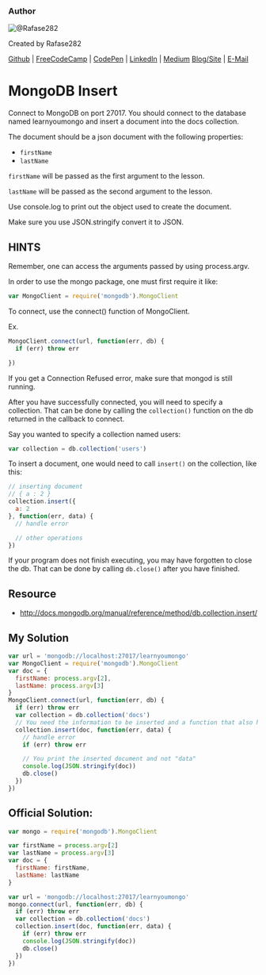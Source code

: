 ### Author

![@Rafase282](https://avatars0.githubusercontent.com/Rafase282?&s=128)

Created by Rafase282

[Github](https://github.com/Rafase282) | [FreeCodeCamp](http://www.freecodecamp.com/rafase282) | [CodePen](http://codepen.io/Rafase282/) | [LinkedIn](https://www.linkedin.com/in/rafase282) | [Medium](https://medium.com/@Rafase282) [Blog/Site](https://rafase282.wordpress.com/) | [E-Mail](mailto:rafase282@gmail.com)

# MongoDB Insert

Connect to MongoDB on port 27017\. You should connect to the database named learnyoumongo and insert a document into the docs collection.

The document should be a json document with the following properties:

- `firstName`
- `lastName`

`firstName` will be passed as the first argument to the lesson.

`lastName` will be passed as the second argument to the lesson.

Use console.log to print out the object used to create the document.

Make sure you use JSON.stringify convert it to JSON.

## HINTS

Remember, one can access the arguments passed by using process.argv.

In order to use the mongo package, one must first require it like:

```javascript
var MongoClient = require('mongodb').MongoClient
```

To connect, use the connect() function of MongoClient.

Ex.

```javascript
MongoClient.connect(url, function(err, db) {
  if (err) throw err

})
```

If you get a Connection Refused error, make sure that mongod is still running.

After you have successfully connected, you will need to specify a collection. That can be done by calling the `collection()` function on the db returned in the callback to connect.

Say you wanted to specify a collection named users:

```javascript
var collection = db.collection('users')
```

To insert a document, one would need to call `insert()` on the collection, like this:

```javascript
// inserting document
// { a : 2 }
collection.insert({
  a: 2
}, function(err, data) {
  // handle error

  // other operations
})
```

If your program does not finish executing, you may have forgotten to close the db. That can be done by calling `db.close()` after you have finished.

## Resource

- <http://docs.mongodb.org/manual/reference/method/db.collection.insert/>

## My Solution

```javascript
var url = 'mongodb://localhost:27017/learnyoumongo'
var MongoClient = require('mongodb').MongoClient
var doc = {
  firstName: process.argv[2],
  lastName: process.argv[3]
}
MongoClient.connect(url, function(err, db) {
  if (err) throw err
  var collection = db.collection('docs')
  // You need the information to be inserted and a function that also handles errors
  collection.insert(doc, function(err, data) {
    // handle error
    if (err) throw err

    // You print the inserted document and not "data"
    console.log(JSON.stringify(doc))
    db.close()
  })
})
```

## Official Solution:

```javascript
var mongo = require('mongodb').MongoClient

var firstName = process.argv[2]
var lastName = process.argv[3]
var doc = {
  firstName: firstName,
  lastName: lastName
}

var url = 'mongodb://localhost:27017/learnyoumongo'
mongo.connect(url, function(err, db) {
  if (err) throw err
  var collection = db.collection('docs')
  collection.insert(doc, function(err, data) {
    if (err) throw err
    console.log(JSON.stringify(doc))
    db.close()
  })
})
```
